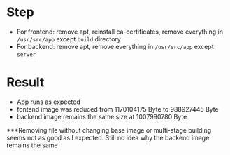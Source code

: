 # Step #
- For frontend: remove apt, reinstall ca-certificates, remove everything in 
`/usr/src/app` except `build` directory
- For backend: remove apt, remove everything in `/usr/src/app` except `server`

# Result #
- App runs as expected
- fontend image was reduced from 1170104175 Byte to 988927445 Byte
- backend image remains the same size at 1007990780 Byte

***Removing file without changing base image or multi-stage building seems not as 
good as I expected. Still no idea why the backend image remains the same
